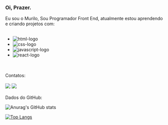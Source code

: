 ### Oi, Prazer.

Eu sou o Murilo, Sou Programador Front End, atualmente estou aprendendo e criando projetos com: 
<br>
<br>

- <img src= "https://img.shields.io/badge/HTML5-E34F26?style=for-the-badge&logo=html5&logoColor=white" alt= "html-logo"/>
- <img src="https://img.shields.io/badge/CSS3-1572B6?style=for-the-badge&logo=css3&logoColor=white" alt= "css-logo"/>
- <img src="https://img.shields.io/badge/JavaScript-323330?style=for-the-badge&logo=javascript&logoColor=F7DF1E" alt= "javascript-logo"/>
- <img src="https://img.shields.io/badge/React-20232A?style=for-the-badge&logo=react&logoColor=61DAFB" alt="react-logo"/>
<br>
<br>
Contatos:
<br>
<br>
  <a href="https://www.instagram.com/muriloak/"><img src="https://img.shields.io/badge/Instagram-E4405F?style=for-the-badge&logo=instagram&logoColor=white"/><a/>
  <a href="https://www.linkedin.com/in/muriloak/"><img src="https://img.shields.io/badge/LinkedIn-0077B5?style=for-the-badge&logo=linkedin&logoColor=white"/><a/>
<br>
<br>
Dados do GitHub:

![Anurag's GitHub stats](https://github-readme-stats.vercel.app/api?username=anuraghazra&show_icons=true&theme=tokyonight)

[![Top Langs](https://github-readme-stats.vercel.app/api/top-langs/?username=MuriloAK)](https://github.com/anuraghazra/github-readme-stats)


<!--
**MuriloAK/MuriloAK** is a ✨ _special_ ✨ repository because its `README.md` (this file) appears on your GitHub profile.

Here are some ideas to get you started:

- 🔭 I’m currently working on ...
- 🌱 I’m currently learning ...
- 👯 I’m looking to collaborate on ...
- 🤔 I’m looking for help with ...
- 💬 Ask me about ...
- 📫 How to reach me: ...
- 😄 Pronouns: ...
- ⚡ Fun fact: ...
-->
